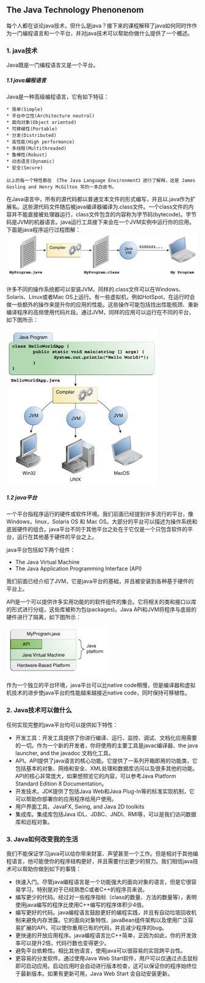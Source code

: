 ## The Java Technology Phenonenom

每个人都在谈论java技术，但什么是java？接下来的课程解释了java如何同时作作为一门编程语言和一个平台，并对java技术可以帮助你做什么提供了一个概述。

### 1. java技术

Java既是一门编程语言又是一个平台。

##### 1.1 java编程语言

Java是一种高级编程语言，它有如下特征：

	* 简单(Simple)
	* 平台中立性(Architecture neutral)
	* 面向对象(Object oriented)
	* 可移植性(Portable)
	* 分发(Distributed)
	* 高性能(High performance)
	* 多线程(Multithreaded)
	* 鲁棒性(Robust)
	* 动态语言(Dynamic)
	* 安全(Secure)
	
	以上的每一个特性都在 《The Java Language Environment》进行了解释，这是 James Gosling and Henry McGilton 写的一本白皮书。
	
在Java语言中，所有的源代码都以普通文本文件的形式编写，并且以.java作为扩展名。这些源代码文件随后被java编译器编译为.class文件。一个class文件的内容并不能直接被处理器运行，class文件包含的内容称为字节码(bytecode)。字节码是JVM的机器语言。java运行工具接下来会在一个JVM实例中运行你的应用。下面是java程序运行过程图解：
![java程序运行过程](getStarted-compiler.gif)

许多不同的操作系统都可以安装JVM，同样的.class文件可以在Windows、Solaris、Linux或者Mac OS上运行。有一些虚拟机，例如HotSpot，在运行时会做一些额外的操作来提升你的应用的性能。这些操作可能包括找出性能瓶颈、重新编译程序的高频使用代码片段。通过JVM，同样的应用可以运行在不同的平台，如下图所示：

![](jvm.gif)


##### 1.2 java平台

一个平台指程序运行的硬件或软件环境。我们前面已经提到许多流行的平台，像Windows，linux，Solaris OS 和 Mac OS。大部分的平台可以描述为操作系统和底层硬件的组合。java平台不同于其他平台之处在于它仅是一个只包含软件的平台，运行在其他基于硬件的平台之上。

java平台包括如下两个组件：

* The Java Virtual Machine
* The Java Application Programming Interface (API)

我们前面已经介绍了JVM，它是java平台的基础，并且被安装到各种基于硬件的平台上。

API是一个可以提供许多实用功能的的软件组件的集合。它将相关的类和接口以库的形式进行分组，这些库被称为包(packages)。Java API和JVM将程序与底层的硬件进行了隔离，如下图所示：

![](java-platform.gif)

作为一个独立的平台环境，java平台可以比native code稍慢，但是编译器和虚拟机技术的进步使java平台的性能越来越接近native code，同时保持可移植性。

### 2. Java技术可以做什么

任何实现完整的java平台均可以提供如下特性：

* 	开发工具：开发工具提供了你进行编译、运行、监控、调试、文档化应用需要的一切。作为一个新的开发者，你将使用的主要工具是javac编译器、the java launcher, and the javadoc 文档化工具。
* 	API。API提供了java语言的核心功能。它提供了一系列开箱即用的功能类，它包括基本的对象、网络和安全、XML处理和数据库访问以及很多其他的功能。API的核心非常庞大，如果想预览它的内容，可以参考Java Platform Standard Edition 8 Documentation。
* 	开发技术。JDK提供了包括Java Web和Java Plug-In等的标准实现机制，它可以帮助你部署你的应用程序给用户使用。
* 	用户界面工具。JavaFX, Swing, and Java 2D toolkits
* 	集成库。集成库包括Java IDL、JDBC、JNDI、RMI等，可以是我们访问数据库和远程对象。

### 3. Java如何改变我的生活

我们不能保证学习java可以给你带来财富、声望甚至一个工作。但是相对于其他编程语言，他可能使你的程序结构更好，并且需要付出更少的努力。我们相信java技术可以帮助你做到如下的事情：

* 快速入门。尽管java编程语言是一个功能强大的面向对象的语言，但是它很容易学习，特别是对于已经熟悉C或者C++的程序员来说。
* 编写更少的代码。经过对一些程序指标（class的数量、方法的数量等），表明使用java编写的程序比使用C++编写的程序体积少4倍。
* 编写更好的代码。java编程语言鼓励更好的编程实践，并且有自动垃圾回收机制来避免内存泄露。它的面向对象特性、javaBean组件架构以及使用广泛容易扩展的API，可以使你重用已有的代码，并且减少程序的bug。
* 更快速的开放应用程序。java编程语言比C++简单，正因为如此，你的开发效率可以提升2倍，代码行数也变得更少。
* 避免平台依赖性。相比其他语言，使用java可以很容易的实现跨平台性。
* 更容易的分发软件。通过使用Java Web Start软件，用户可以仅通过点击鼠标即可启动应用。启动应用时会自动进行版本检查，这可以保证你的程序始终位于最新版本。如果有更新可用，Java Web Start 会自动安装更新。













	
	
	
	
	
	
	
	
	
	
	
	
	
	
	
	
	
	
	
	
	
	
	